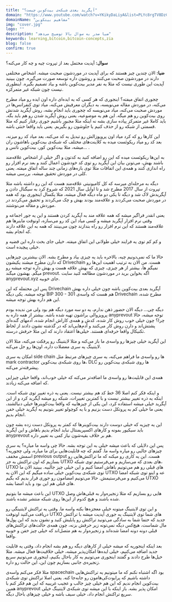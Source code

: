 ```yaml
---
title: "آپگرید بعدی شبکه‌ی بیت‌کوین چیست؟"
domain: "https://www.youtube.com/watch?v=YKikyDaLiyA&list=PLYc8rgTV8DzC29873Qt1kzvgZGHNxce7_&index=22"
domainName: "مفاهیم بیتکوین"
img: "cover.jpg"
logo: ""
description: "ضیا صدر به سوال بالا توضیح می‌دهد"
keywords: learning,bitcoin,bitcoin-concepts,zia
blog: false
confirm: true
---
```


**سوال:** آپدیت محتمل بعد از تپروت چیه و چه کار می‌کنه؟

**ضیا:** الان چندین چیز هستند که برای آپدیت در موردشون صحبت میشه. اشخاص مختلفی دارند در موردشون صحبت می‌کنند و روشون داره توسعه صورت می‌گیره. چون ببینید آپدیت این طوری نیست که مثلا یه نفر مدیر بیت‌کوین باشه و بیاد تصمیم بگیره. اینطوری نیست چون شبکه غیر متمرکزه.

چجوری اتفاق میفته؟ اینجوری که هر کسی که یه ایده‌ای داره اون ایده رو میاد مطرح می‌کنه، در موردش مقاله می‌نویسه، به دیگران معرفیش می‌کنه، میاد توی کنفرانس‌ها در موردش صحبت می‌کنه، میاد می‌نویسه که چجوری باید انجام بشه، روش آپگرید شدنش روی بیت‌کوین رو هم میگه. این هم یه موضوعیه، یعنی روش آپگرید شدن رو هم باید بگه. باید کاملا غیر متمرکز پیاده سازی بشه نه اینکه مثلا مجبور باشیم جوری رفتار کنیم که مثلا قسمتی از شبکه رو از حذف کنیم یا جلوشون رو بگیریم. یعنی باید واقعا خنثی باشه.

این کارها رو که کرد میاد اون پروپوزالش رو تبدیل به کد می‌کنه، بعد میاد کد رو میزنه، بعد کد رو میاد ریکوئست میده به کلاینت‌های مختلف که شبکه‌ی بیت‌کوین باهاشون ران میشه، مثلا بیت‌کوین کور، بیت‌کوین ناتس و... .

به این‌ها ریکوئست میده که این رو اضافه کنید به کدتون و اگر خیلی از اشخاص علاقه‌مند باشند بهش، می‌تونن بیان این آپگرید رو توی کد خودشون اعمال کنند و بعد نرم افزار رو راه اندازی کنند و همه‌ی این اتفاقات مثلا توی بازه‌های زمانی چند ساله اتفاق میفته. یعنی کلی در موردش تحقیق میشه، بررسی میشه.

دیگه به مرحله‌ای میرسه که کل کامیونیتی علاقه‌مند هست که این رو داشته باشه مثلا تپروت از سال 2017 مطرح شد و تا اوایل سال 2021 که شروع کرد به سیگنال دادن و آپگریدش لاک شد و دیگه تا یکی دو ماه دیگه فعال میشه، مثلا یکسال اینجوری بود که همه در موردش صحبت می‌کردند و علاقه‌مند بودند بهش و چک می‌کردند و تحقیق می‌کردند در موردش و مقاله می‌نوشتند.

یعنی انقدر فراگیر میشه که همه علاقه مند به آپگرید کردن هستند و این یه جور اجماعه و وقتی نرم افزار آپگرید میشه و کسی میاد این کد رو می‌سازه، اونوقت ماینرها هم علاقه‌مند هستند که این نرم افزار رو راه بندازند چون می‌بینند که همه به این علاقه دارند که انجام بشه.

و کم کم توی یه فرایند خیلی طولانی این اتفاق میفته. خیلی جای بحث داره این قضیه و خیلی پیچیده است.

حالا ما که نمی‌دونیم چیه، بالاخره باید یه چیزی بیاد و مطرح بشه. الان بیشترین چیزهایی که دارن مطرح میشند یکیشون Drivechain هست. من الان به ترتیب اهمیت این‌ها رو نمیگم ها، بیشتر از هر چیزی، چیزی که بهش علاقه هست و بهش داره توجه میشه رو میگم. بهشون میگند prevout. اگه بخواین برید در موردشون مطالعه کنید سایت anyprevout.xyz جای خوبیه.

پس این محتمله که این Drivechain آپگرید بعدی بیت‌کوین باشه چون خیلی داره بهش توجه میشه. یکی دیگه BIP 300 - 301 هم هست که واسه‌ی Drivechain مطرح شده، این هم داره بهش توجه میشه.

دیگه چی... دیگه الان حضور ذهن ندارم، یه دو سه مورد دیگه هم بود ولی من ندیده بودم پروپزوالی براشون تهیه شده باشه. بیشتر از همه داره به anyprevout توجه میشه، حالا چرا؟ چون خیلی خوب روش کار شده، کدش و همه‌ی کاراش انجام شده، آدمهای گنده‌ای پشتش‌اند و دارن روش کار می‌کنند و آدم‌هایی‌اند که در گذشته نشون دادند از لحاظ تکنیکال واقعا حرفه‌ای هستند. خیلی‌ها اعتقاد دارند که این مثلا حرفش درسته.

این آپگرید خیلی چیزها رو واسه‌ی ما باز می‌کنه و مثلا لایتنینگ رو پرفکت می‌کنه، مثلا الان لایتنینگ یه سری معضلات داره، اون‌ها رو حل می‌کنه.

امکان یه سری side chain ها رو واسه‌ی ما فراهم می‌کنه، یه سری چیزهای مرتبط مثل mark contractor ها روی شبکه‌ی بیت‌کوین، DLC ها روی شبکه‌ی بیت‌کوین رو پیشرفته‌تر می‌کنه.

همه‌ی این‌ قابلیت‌ها رو واسه‌ی ما اضافه‌تر می‌کنه که خیلی خوب‌اند، واقعا خیلی چیزایی که اضافه می‌کنه زیاد‌ند.

و اینکه فکر کنم اصلا 36 خط کد هم بیشتر نیست. یعنی یه ذره تغییر توی شبکه است. اینکه یه ذره تغییر بیشتر نیست و با کمترین تغییرات، شبکه رو میشه آپگرید کرد و از این آپگرید خیلی میشه استفاده کرد، این یکی از چیزهاییه که واقعا بیت‌کوینرها خیلی دنبالشند، یعنی ما خیلی کم به پروتکل دست بزنیم و با یه کوچولو تغییر بتونیم یه آپگرید خیلی خفن انجام بدیم.

این یه چیزیه که خیلی دوست دارند بیت‌کوینرها که کمتر به پروتکل دست زده بشه چون باید سیکیور بمونه و کارهای اکسپریمنتال نباید انجام بدیم باهاش و این آپگرید anyprevout هم بر خلاف بقیه‌شون نیاز کمی به تغییر داره.

پس این دلایلی که باعث میشه خیلی به این توجه بشه. حالا چی واسه ما میاره؟ یه سری چیزهای جالبی رو میاره واسه ما. گفتم که چه قابلیت‌هایی برای ما میاره، ولی چجوریه؟ اسمش مخفف previous output هست. این یه کاری رو میکنه که ما تراکنش‌هایی رو بسازیم که اون تراکنش به جز UTXO های بعدی که می‌سازیم و می‌فرستیم توی شبکه، UTXO های قبلی رو هم می‌تونیم باهاش امضا کنیم و این خیلی چیز جالبیه. ببینید الان ما توی شبکه‌ی بیت‌کوین خیلی ساده میگیم که این الان یه UTXO عه و اینو توی شبکه امضا می‌کنیم و می‌فرستیمش. حالا می‌تونیم امضامون رو جوری قرار بدیم که بگیم UTXO های قبلی هم این بود و باید امضا بشه.

این باعث میشه ما بتونیم UTXO هایی رو بسازیم که مثلا زنجیره‌وار به قبلی‌هاش وصل شده باشند و هیچ کدوم از این‌ها روی شبکه منتشر نشده باشند.

و این توی لایتنینگ میتونه خیلی معجزه‌ها بکنه واسه ما. وقتی یه تراکنش لایتنینگی رو دریافت می‌کنید اونوقت UTXO های شما توی لایتنینگ یه جوری آپدیت میشه با تراکنش جدید که حتما شما به سادگی می‌تونید تراکنش رو پابلیش کنید و نشون بدید که این پول‌ها مال شماست، هیچ‌کس دیگه نمی‌تونه زیر حرفش بزنه، چون همه‌ی حالت‌های تراکنش‌های قبلی دونه دونه امضا شده‌اند و زنجیره‌وار به هم متصل‌اند که خیلی چیز خفن و خوبیه واقعا.

بعد اینکه اینجوریه که میشه خیلی از کارهای دیگه رو هم بشه انجام داد، وقتی یه قابلیت جدید اضافه می‌کنیم، خیلی ایده‌ها امکان‌پذیر میشه، خیلی خلاقیت‌ها فعال میشه. مثلا خیل‌ها طرح دادند و گفتند اینجوری می‌تونیم یه کار باحال بکنیم، اینجوری می‌تونیم سریع زنجیره‌ی جانبی بسازیم چون این، این حالت رو داره.

مثلا فکر می‌کنم واسه‌ی spacechain بود اگه اشتباه نکنم که ما میتونیم یه تراکنش‌هایی داشته باشیم که پرایوت‌کی‌هامون رو جابه‌جا کنه. یعنی اصلا تراکنش توی شبکه‌ی بیت‌کوین انجام ندیم که این هم خیلی چیز جالب و عجیب غریبیه که این هم فکر کنم با همین anyprevout امکان پذیر بشه. باز اینکه با این میشه توی شبکه‌ی لایتنینگ خیلی سریع تراکنش انجام داد، خیلی سیف باشه و خیلی چیزهای باحال دیگه.
